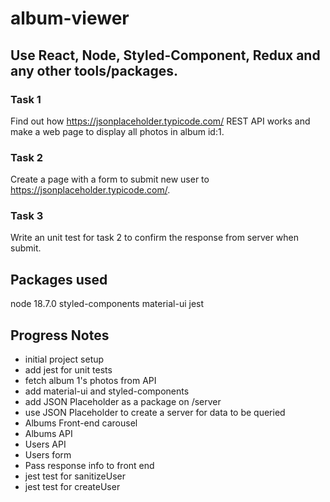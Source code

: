 # album-viewer

## Use React, Node, Styled-Component, Redux and any other tools/packages.

### Task 1
Find out how https://jsonplaceholder.typicode.com/ REST API works and make a web page to display all photos in album id:1.

### Task 2
Create a page with a form to submit new user to https://jsonplaceholder.typicode.com/.

### Task 3
Write an unit test for task 2 to confirm the response from server when submit.

## Packages used
node 18.7.0
styled-components
material-ui
jest

## Progress Notes

- initial project setup
- add jest for unit tests
- fetch album 1's photos from API
- add material-ui and styled-components
- add JSON Placeholder as a package on /server
- use JSON Placeholder to create a server for data to be queried
- Albums Front-end carousel
- Albums API
- Users API
- Users form
- Pass response info to front end
- jest test for sanitizeUser
- jest test for createUser
